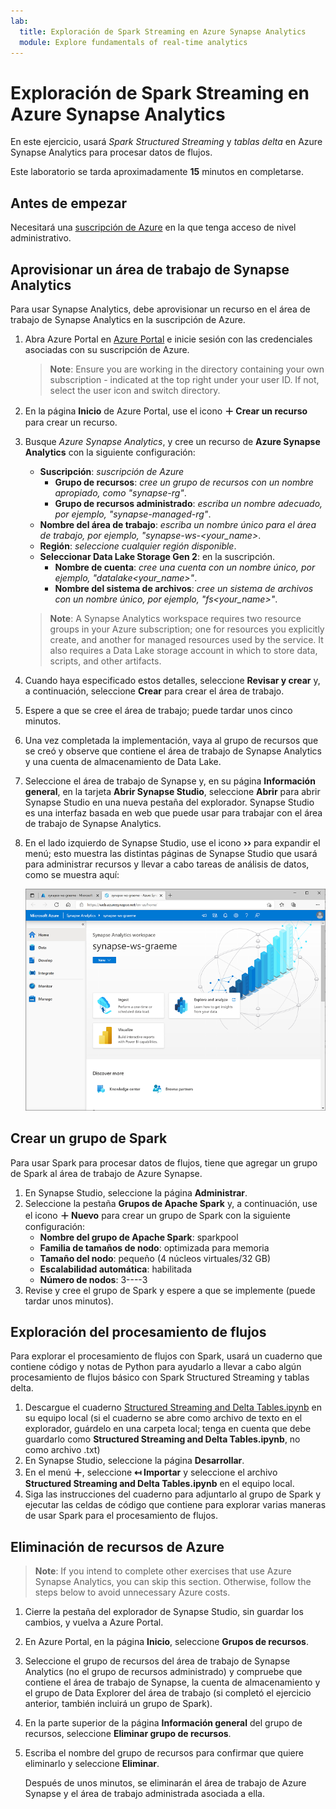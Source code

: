 ```yaml
---
lab:
  title: Exploración de Spark Streaming en Azure Synapse Analytics
  module: Explore fundamentals of real-time analytics
---
```


# <a name="explore-spark-streaming-in-azure-synapse-analytics"></a>Exploración de Spark Streaming en Azure Synapse Analytics

En este ejercicio, usará *Spark Structured Streaming* y *tablas delta* en Azure Synapse Analytics para procesar datos de flujos.

Este laboratorio se tarda aproximadamente **15** minutos en completarse.

## <a name="before-you-start"></a>Antes de empezar

Necesitará una [suscripción de Azure](https://azure.microsoft.com/free) en la que tenga acceso de nivel administrativo.

## <a name="provision-a-synapse-analytics-workspace"></a>Aprovisionar un área de trabajo de Synapse Analytics

Para usar Synapse Analytics, debe aprovisionar un recurso en el área de trabajo de Synapse Analytics en la suscripción de Azure.

1. Abra Azure Portal en [Azure Portal](https://portal.azure.com?azure-portal=true) e inicie sesión con las credenciales asociadas con su suscripción de Azure.

    > <bpt id="p1">**</bpt>Note<ept id="p1">**</ept>: Ensure you are working in the directory containing your own subscription - indicated at the top right under your user ID. If not, select the user icon and switch directory.

2. En la página **Inicio** de Azure Portal, use el icono **&#65291; Crear un recurso** para crear un recurso.
3. Busque *Azure Synapse Analytics*, y cree un recurso de **Azure Synapse Analytics** con la siguiente configuración:
    - **Suscripción**: *suscripción de Azure*
        - **Grupo de recursos**: *cree un grupo de recursos con un nombre apropiado, como "synapse-rg"*.
        - **Grupo de recursos administrado**: *escriba un nombre adecuado, por ejemplo, "synapse-managed-rg"*.
    - **Nombre del área de trabajo**: *escriba un nombre único para el área de trabajo, por ejemplo, "synapse-ws-<your_name>*.
    - **Región**: *seleccione cualquier región disponible*.
    - **Seleccionar Data Lake Storage Gen 2**: en la suscripción.
        - **Nombre de cuenta**: *cree una cuenta con un nombre único, por ejemplo, "datalake<your_name>"*.
        - **Nombre del sistema de archivos**: *cree un sistema de archivos con un nombre único, por ejemplo, "fs<your_name>"*.

    > <bpt id="p1">**</bpt>Note<ept id="p1">**</ept>: A Synapse Analytics workspace requires two resource groups in your Azure subscription; one for resources you explicitly create, and another for managed resources used by the service. It also requires a Data Lake storage account in which to store data, scripts, and other artifacts.

4. Cuando haya especificado estos detalles, seleccione **Revisar y crear** y, a continuación, seleccione **Crear** para crear el área de trabajo.
5. Espere a que se cree el área de trabajo; puede tardar unos cinco minutos.
6. Una vez completada la implementación, vaya al grupo de recursos que se creó y observe que contiene el área de trabajo de Synapse Analytics y una cuenta de almacenamiento de Data Lake.
7. Seleccione el área de trabajo de Synapse y, en su página **Información general**, en la tarjeta **Abrir Synapse Studio**, seleccione **Abrir** para abrir Synapse Studio en una nueva pestaña del explorador. Synapse Studio es una interfaz basada en web que puede usar para trabajar con el área de trabajo de Synapse Analytics.
8. En el lado izquierdo de Synapse Studio, use el icono **&rsaquo;&rsaquo;** para expandir el menú; esto muestra las distintas páginas de Synapse Studio que usará para administrar recursos y llevar a cabo tareas de análisis de datos, como se muestra aquí:

    ![Synapse Studio](images/synapse-studio.png)

## <a name="create-a-spark-pool"></a>Crear un grupo de Spark

Para usar Spark para procesar datos de flujos, tiene que agregar un grupo de Spark al área de trabajo de Azure Synapse.

1. En Synapse Studio, seleccione la página **Administrar**.
2. Seleccione la pestaña **Grupos de Apache Spark** y, a continuación, use el icono **&#65291; Nuevo** para crear un grupo de Spark con la siguiente configuración:
    - **Nombre del grupo de Apache Spark**: sparkpool
    - **Familia de tamaños de nodo**: optimizada para memoria
    - **Tamaño del nodo**: pequeño (4 núcleos virtuales/32 GB)
    - **Escalabilidad automática**: habilitada
    - **Número de nodos**: 3----3
3. Revise y cree el grupo de Spark y espere a que se implemente (puede tardar unos minutos).

## <a name="explore-stream-processing"></a>Exploración del procesamiento de flujos

Para explorar el procesamiento de flujos con Spark, usará un cuaderno que contiene código y notas de Python para ayudarlo a llevar a cabo algún procesamiento de flujos básico con Spark Structured Streaming y tablas delta.

1. Descargue el cuaderno [Structured Streaming and Delta Tables.ipynb](https://github.com/MicrosoftLearning/DP-900T00A-Azure-Data-Fundamentals/raw/master/streaming/Spark%20Structured%20Streaming%20and%20Delta%20Tables.ipynb) en su equipo local (si el cuaderno se abre como archivo de texto en el explorador, guárdelo en una carpeta local; tenga en cuenta que debe guardarlo como **Structured Streaming and Delta Tables.ipynb**, no como archivo .txt)
2. En Synapse Studio, seleccione la página **Desarrollar**.
3. En el menú **&#65291;**, seleccione **&#8612; Importar** y seleccione el archivo **Structured Streaming and Delta Tables.ipynb** en el equipo local.
4. Siga las instrucciones del cuaderno para adjuntarlo al grupo de Spark y ejecutar las celdas de código que contiene para explorar varias maneras de usar Spark para el procesamiento de flujos.

## <a name="delete-azure-resources"></a>Eliminación de recursos de Azure

> <bpt id="p1">**</bpt>Note<ept id="p1">**</ept>: If you intend to complete other exercises that use Azure Synapse Analytics, you can skip this section. Otherwise, follow the steps below to avoid unnecessary Azure costs.

1. Cierre la pestaña del explorador de Synapse Studio, sin guardar los cambios, y vuelva a Azure Portal.
1. En Azure Portal, en la página **Inicio**, seleccione **Grupos de recursos**.
1. Seleccione el grupo de recursos del área de trabajo de Synapse Analytics (no el grupo de recursos administrado) y compruebe que contiene el área de trabajo de Synapse, la cuenta de almacenamiento y el grupo de Data Explorer del área de trabajo (si completó el ejercicio anterior, también incluirá un grupo de Spark).
1. En la parte superior de la página **Información general** del grupo de recursos, seleccione **Eliminar grupo de recursos**.
1. Escriba el nombre del grupo de recursos para confirmar que quiere eliminarlo y seleccione **Eliminar**.

    Después de unos minutos, se eliminarán el área de trabajo de Azure Synapse y el área de trabajo administrada asociada a ella.
